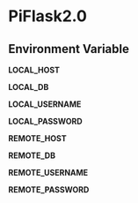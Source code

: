 # PiFlask2.0

## Environment Variable

__LOCAL_HOST__ 

__LOCAL_DB__

__LOCAL_USERNAME__

__LOCAL_PASSWORD__

__REMOTE_HOST__

__REMOTE_DB__

__REMOTE_USERNAME__

__REMOTE_PASSWORD__
